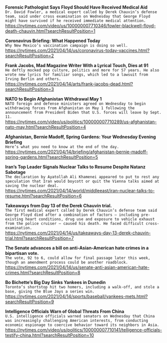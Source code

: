 **Forensic Pathologist Says Floyd Should Have Received Medical Aid**\
`Dr. David Fowler, a medical expert called by Derek Chauvin’s defense team, said under cross examination on Wednesday that George Floyd might have survived if he received immediate medical attention.`\
https://nytimes.com/video/us/100000007710346/fowler-blackwell-floyd-death-chauvin.html?searchResultPosition=1

**Coronavirus Briefing: What Happened Today**\
`Why New Mexico’s vaccination campaign is doing so well.`\
https://nytimes.com/2021/04/14/us/coronavirus-today-vaccines.html?searchResultPosition=2

**Frank Jacobs, Mad Magazine Writer With a Lyrical Touch, Dies at 91**\
`He deftly mocked pop culture, politics and more for 57 years. He also wrote new lyrics for familiar songs, which led to a lawsuit from Irving Berlin and others.`\
https://nytimes.com/2021/04/14/arts/frank-jacobs-dead.html?searchResultPosition=3

**NATO to Begin Afghanistan Withdrawal May 1**\
`NATO foreign and defense ministers agreed on Wednesday to begin withdrawing forces from Afghanistan on May 1 following the announcement from President Biden that U.S. forces will leave by Sept. 11.`\
https://nytimes.com/video/us/politics/100000007710289/us-afghanistan-nato-may.html?searchResultPosition=4

**Afghanistan, Bernie Madoff, Spring Gardens: Your Wednesday Evening Briefing**\
`Here’s what you need to know at the end of the day.`\
https://nytimes.com/2021/04/14/briefing/afghanistan-bernie-madoff-spring-gardens.html?searchResultPosition=5

**Iran’s Top Leader Signals Nuclear Talks to Resume Despite Natanz Sabotage**\
`The declaration by Ayatollah Ali Khamenei appeared to put to rest any speculation that Iran would boycott or quit the Vienna talks aimed at saving the nuclear deal.`\
https://nytimes.com/2021/04/14/world/middleeast/iran-nuclear-talks-to-resume.html?searchResultPosition=6

**Takeaways from Day 13 of the Derek Chauvin trial.**\
`The first medical expert called by Derek Chauvin’s defense team said George Floyd died after a combination of factors — including pre-existing heart conditions, drug use and exposure to vehicle exhaust from the police cruiser — caused his death. He faced difficult cross-examination.`\
https://nytimes.com/2021/04/14/us/takeaways-day-13-derek-chauvin-trial.html?searchResultPosition=7

**The Senate advances a bill on anti-Asian-American hate crimes in a bipartisan vote.**\
`The vote, 92 to 6, could allow for final passage later this week, though an amendment process could be another roadblock.`\
https://nytimes.com/2021/04/14/us/senate-anti-asian-american-hate-crimes.html?searchResultPosition=8

**Bo Bichette’s Big Day Sinks Yankees in Dunedin**\
`Toronto’s shortstop hit two homers, including a walk-off, and stole a base, giving the Blue Jays a series win.`\
https://nytimes.com/2021/04/14/sports/baseball/yankees-mets.html?searchResultPosition=9

**Intelligence Officials Warn of Global Threats From China**\
`U.S. intelligence officials warned senators on Wednesday that China was increasingly challenging American interests, from conducting economic espionage to coercive behavior toward its neighbors in Asia.`\
https://nytimes.com/video/us/politics/100000007710141/telligence-officials-testify-china.html?searchResultPosition=10


